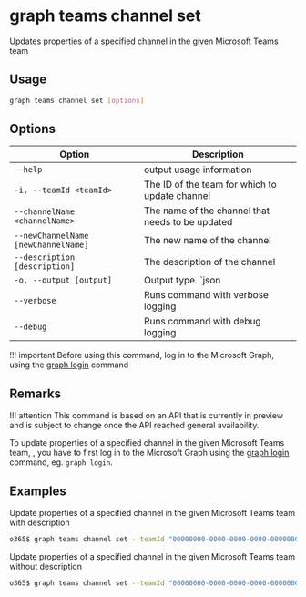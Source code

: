 # graph teams channel set

Updates properties of a specified channel in the given Microsoft Teams team

## Usage

```sh
graph teams channel set [options]
```

## Options

Option|Description
------|-----------
`--help`| output usage information
`-i, --teamId <teamId>`|The ID of the team for which to update channel 
`--channelName <channelName>`|The name of the channel that needs to be updated
`--newChannelName [newChannelName]`|The new name of the channel
`--description [description]`|The description of the channel
`-o, --output [output]`|Output type. `json|text`. Default `text`
`--verbose`|Runs command with verbose logging
`--debug`|Runs command with debug logging

!!! important
    Before using this command, log in to the Microsoft Graph, using the [graph login](../login.md) command

## Remarks

!!! attention
    This command is based on an API that is currently in preview and is subject to change once the API reached general availability.

To update properties of a specified channel in the given Microsoft Teams team,
, you have to first log in to the Microsoft Graph using the [graph login](../login.md) command, eg. `graph login`.

## Examples
  
Update properties of a specified channel in the given Microsoft Teams team with description 

```sh
o365$ graph teams channel set --teamId "00000000-0000-0000-0000-000000000000" --channelName Reviews --newChannelName Projects --description "Channel for new projects"
```

Update properties of a specified channel in the given Microsoft Teams team without description 

```sh
o365$ graph teams channel set --teamId "00000000-0000-0000-0000-000000000000" --channelName Reviews --newChannelName Projects
```    